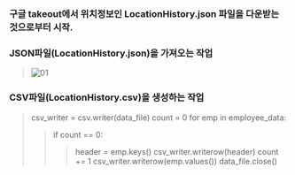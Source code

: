 
### 구글 takeout에서 위치정보인 LocationHistory.json 파일을 다운받는 것으로부터 시작.

### JSON파일(LocationHistory.json)을 가져오는 작업
> ![01](https://user-images.githubusercontent.com/66988643/86301185-21d8b300-bc40-11ea-81b5-baf547e5b9a3.PNG)

### CSV파일(LocationHistory.csv)을 생성하는 작업

> csv_writer = csv.writer(data_file)
> count = 0
> for emp in employee_data:
>    > if count == 0:      
>    >    > header = emp.keys()
>    >    > csv_writer.writerow(header)
>    >    > count += 1
>    > csv_writer.writerow(emp.values()) 
> data_file.close()


